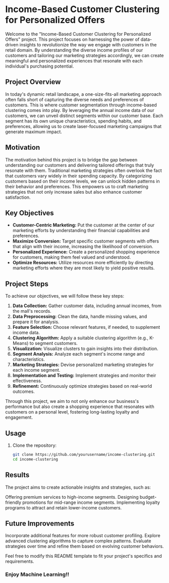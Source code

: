 # Income-Based Customer Clustering for Personalized Offers

Welcome to the "Income-Based Customer Clustering for Personalized Offers" project. This project focuses on harnessing the power of data-driven insights to revolutionize the way we engage with customers in the retail domain. By understanding the diverse income profiles of our customers and tailoring our marketing strategies accordingly, we can create meaningful and personalized experiences that resonate with each individual's purchasing potential.

## Project Overview

In today's dynamic retail landscape, a one-size-fits-all marketing approach often falls short of capturing the diverse needs and preferences of customers. This is where customer segmentation through income-based clustering comes into play. By leveraging the annual income data of our customers, we can unveil distinct segments within our customer base. Each segment has its own unique characteristics, spending habits, and preferences, allowing us to create laser-focused marketing campaigns that generate maximum impact.

## Motivation

The motivation behind this project is to bridge the gap between understanding our customers and delivering tailored offerings that truly resonate with them. Traditional marketing strategies often overlook the fact that customers vary widely in their spending capacity. By categorizing customers based on their income levels, we can unlock hidden patterns in their behavior and preferences. This empowers us to craft marketing strategies that not only increase sales but also enhance customer satisfaction.

## Key Objectives

- **Customer-Centric Marketing:** Put the customer at the center of our marketing efforts by understanding their financial capabilities and preferences.
- **Maximize Conversion:** Target specific customer segments with offers that align with their income, increasing the likelihood of conversion.
- **Personalized Experience:** Create a personalized shopping experience for customers, making them feel valued and understood.
- **Optimize Resources:** Utilize resources more efficiently by directing marketing efforts where they are most likely to yield positive results.

## Project Steps

To achieve our objectives, we will follow these key steps:

1. **Data Collection:** Gather customer data, including annual incomes, from the mall's records.
2. **Data Preprocessing:** Clean the data, handle missing values, and prepare it for analysis.
3. **Feature Selection:** Choose relevant features, if needed, to supplement income data.
4. **Clustering Algorithm:** Apply a suitable clustering algorithm (e.g., K-Means) to segment customers.
5. **Visualization:** Visualize clusters to gain insights into their distribution.
6. **Segment Analysis:** Analyze each segment's income range and characteristics.
7. **Marketing Strategies:** Devise personalized marketing strategies for each income segment.
8. **Implementation and Testing:** Implement strategies and monitor their effectiveness.
9. **Refinement:** Continuously optimize strategies based on real-world outcomes.

Through this project, we aim to not only enhance our business's performance but also create a shopping experience that resonates with customers on a personal level, fostering long-lasting loyalty and engagement.

## Usage

1. Clone the repository:

   ```bash
   git clone https://github.com/yourusername/income-clustering.git
   cd income-clustering
## Results
The project aims to create actionable insights and strategies, such as:

Offering premium services to high-income segments.
Designing budget-friendly promotions for mid-range income segments.
Implementing loyalty programs to attract and retain lower-income customers.
## Future Improvements
Incorporate additional features for more robust customer profiling.
Explore advanced clustering algorithms to capture complex patterns.
Evaluate strategies over time and refine them based on evolving customer behaviors.

Feel free to modify this README template to fit your project's specifics and requirements.

### Enjoy Machine Learning!!
